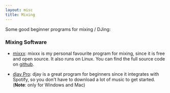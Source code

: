 ```yaml
---
layout: misc
title: Mixing
---
```


Some good beginner programs for mixing / DJing:

### Mixing Software
- [mixxx](mixxx.org): mixxx is my personal favourite program for mixing, since
it is free and open source. It also runs on Linux. You can find the full source
code on [github](https://github.com/mixxxdj/mixxx).

- [djay Pro](https://www.algoriddim.com/): djay is a great program for
beginners since it integrates with Spotify, so you don't have to download a lot
of music to get started. (**Note**: only for Windows and Mac)
